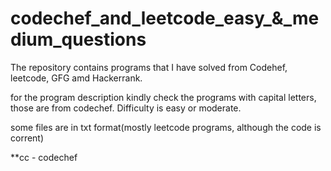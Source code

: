 # codechef_and_leetcode_easy_&_medium_questions

The repository contains programs that I have solved from Codehef, leetcode, GFG amd Hackerrank.

for the program description kindly check the programs with capital letters, those are from codechef. Difficulty is easy or moderate.

some files are in txt format(mostly leetcode programs, although the code is corrent)

**cc - codechef
